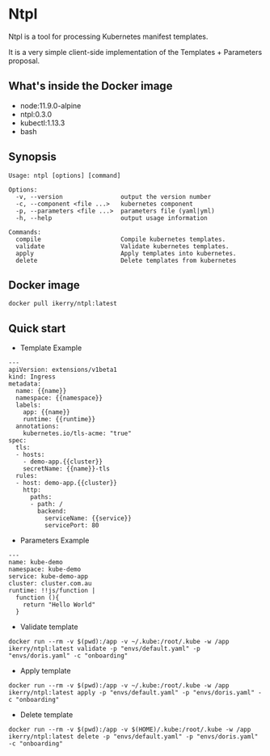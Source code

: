 # Ntpl

Ntpl is a tool for processing Kubernetes manifest templates.

It is a very simple client-side implementation of the Templates + Parameters proposal.

## What's inside the Docker image

- node:11.9.0-alpine
- ntpl:0.3.0
- kubectl:1.13.3
- bash

## Synopsis

```
Usage: ntpl [options] [command]

Options:
  -v, --version                output the version number
  -c, --component <file ...>   kubernetes component
  -p, --parameters <file ...>  parameters file (yaml|yml)
  -h, --help                   output usage information

Commands:
  compile                      Compile kubernetes templates.
  validate                     Validate kubernetes templates.
  apply                        Apply templates into kubernetes.
  delete                       Delete templates from kubernetes
```

## Docker image

```
docker pull ikerry/ntpl:latest
```

## Quick start

- Template Example

```
---
apiVersion: extensions/v1beta1
kind: Ingress
metadata:
  name: {{name}}
  namespace: {{namespace}}
  labels:
    app: {{name}}
    runtime: {{runtime}}
  annotations:
    kubernetes.io/tls-acme: "true"
spec:
  tls:
  - hosts:
    - demo-app.{{cluster}}
    secretName: {{name}}-tls
  rules:
  - host: demo-app.{{cluster}}
    http:
      paths:
      - path: /
        backend:
          serviceName: {{service}}
          servicePort: 80
```

- Parameters Example

```
---
name: kube-demo
namespace: kube-demo
service: kube-demo-app
cluster: cluster.com.au
runtime: !!js/function |
  function (){
    return "Hello World"
  }
```

- Validate template

```
docker run --rm -v $(pwd):/app -v ~/.kube:/root/.kube -w /app ikerry/ntpl:latest validate -p "envs/default.yaml" -p "envs/doris.yaml" -c "onboarding"
```

- Apply template

```
docker run --rm -v $(pwd):/app -v ~/.kube:/root/.kube -w /app ikerry/ntpl:latest apply -p "envs/default.yaml" -p "envs/doris.yaml" -c "onboarding"
```

- Delete template

```
docker run --rm -v $(pwd):/app -v $(HOME)/.kube:/root/.kube -w /app ikerry/ntpl:latest delete -p "envs/default.yaml" -p "envs/doris.yaml" -c "onboarding"
```
